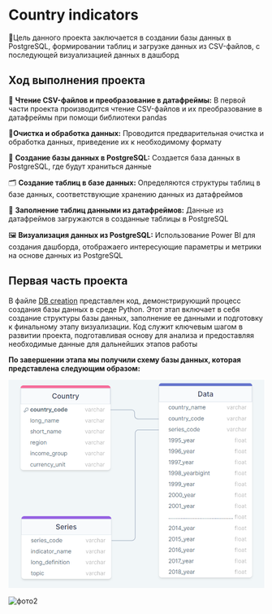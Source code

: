 # Country indicators

🎯Цель данного проекта заключается в создании базы данных в PostgreSQL, формировании таблиц и загрузке данных из CSV-файлов, с последующей визуализацией данных в дашборд

## Ход выполнения проекта

📖 **Чтение CSV-файлов и преобразование в датафреймы:** В первой части проекта производится чтение CSV-файлов и их преобразование в датафреймы при помощи библиотеки pandas

🧹**Очистка и обработка данных:** Проводится предварительная очистка и обработка данных, приведение их к необходимому формату
 
🔐 **Создание базы данных в PostgreSQL:** Создается база данных в PostgreSQL, где будут храниться данные

🗂  **Создание таблиц в базе данных:** Определяются структуры таблиц в базе данных, соответствующие хранению данных из датафреймов

🔢 **Заполнение таблиц данными из датафреймов:** Данные из датафреймов загружаются в созданные таблицы в PostgreSQL

🖼 **Визуализация данных из PostgreSQL:** Использование Power BI для создания дашборда, отображаего интересующие параметры и метрики на основе данных из PostgreSQL

## Первая часть проекта
В файле [DB creation](https://github.com/GulkoMI/country-indicators/blob/main/DB%20creation.ipynb) представлен код, демонстрирующий процесс создания базы данных в среде Python. Этот этап включает в себя создание структуры базы данных, заполнение ее данными и подготовку к финальному этапу визуализации. Код служит ключевым шагом в развитии проекта, подготавливая основу для анализа и предоставляя необходимые данные для дальнейших этапов работы

**По завершении этапа мы получили схему базы данных, которая представлена следующим образом:**

![фото](img/Schema_DB.png)

![фото2](img/Dashboard_view_1.png)



